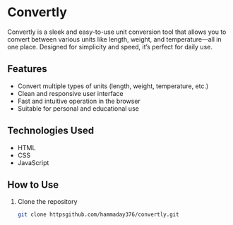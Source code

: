 # Convertly

Convertly is a sleek and easy-to-use unit conversion tool that allows you to convert between various units like length, weight, and temperature—all in one place. Designed for simplicity and speed, it’s perfect for daily use.

## Features
- Convert multiple types of units (length, weight, temperature, etc.)
- Clean and responsive user interface
- Fast and intuitive operation in the browser
- Suitable for personal and educational use

## Technologies Used
- HTML
- CSS
- JavaScript

## How to Use
1. Clone the repository
   ```bash
   git clone httpsgithub.com/hammaday376/convertly.git
